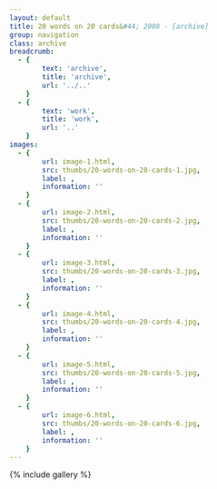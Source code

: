```yaml
---
layout: default
title: 20 words on 20 cards&#44; 2008 - [archive]
group: navigation
class: archive
breadcrumb:
  - {
  		text: 'archive',
  		title: 'archive',
  		url: '../..'
	}
  - {
  		text: 'work',
  		title: 'work',
  		url: '..'
	}
images:
  - {
		url: image-1.html, 
		src: thumbs/20-words-on-20-cards-1.jpg,
		label: ,
		information: ''
	}
  - {
		url: image-2.html, 
		src: thumbs/20-words-on-20-cards-2.jpg,
		label: ,
		information: ''
	}
  - {
		url: image-3.html, 
		src: thumbs/20-words-on-20-cards-3.jpg,
		label: ,
		information: ''
	}
  - {
		url: image-4.html, 
		src: thumbs/20-words-on-20-cards-4.jpg,
		label: ,
		information: ''
	}
  - {
		url: image-5.html, 
		src: thumbs/20-words-on-20-cards-5.jpg,
		label: ,
		information: ''
	}
  - {
		url: image-6.html, 
		src: thumbs/20-words-on-20-cards-6.jpg,
		label: ,
		information: ''
	}
---
```


{% include gallery %}
